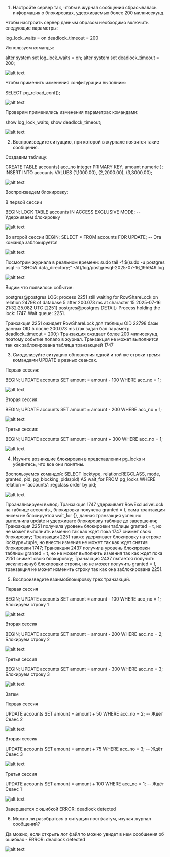 1. Настройте сервер так, чтобы в журнал сообщений сбрасывалась 
информация о блокировках, удерживаемых более 200 миллисекунд. 

Чтобы настроить сервер данным образом необходимо включить следующие параметры:

log_lock_waits = on
deadlock_timeout = 200

Используем команды:

alter system set log_lock_waits = on;
alter system set deadlock_timeout = 200;

![alt text](image.png)

Чтобы применить изменения конфигурации выполним: 

SELECT pg_reload_conf();

![alt text](image-1.png)

Проверим применились изменения параметрах командами:

show log_lock_waits;
show deadlock_timeout;

![alt text](image-2.png)


2. Воспроизведите ситуацию, при которой в журнале появятся такие 
сообщения.

Создадим таблицу:

CREATE TABLE accounts(
  acc_no integer PRIMARY KEY,
  amount numeric
);
INSERT INTO accounts VALUES (1,1000.00), (2,2000.00), (3,3000.00);

![alt text](image-3.png)

Воспроизведем блокировку:

В первой сессии

BEGIN;
LOCK TABLE accounts IN ACCESS EXCLUSIVE MODE;  -- Удерживаем блокировку

![alt text](image-4.png)


Во второй сессии
BEGIN;
SELECT * FROM accounts FOR UPDATE;  -- Эта команда заблокируется

![alt text](image-5.png)

Посмотрим журнала в реальном времени:
sudo tail -f $(sudo -u postgres psql -c "SHOW data_directory;" -At)/log/postgresql-2025-07-16_195949.log


![alt text](image-6.png)

Видим что появилось событие:

postgres@postgres LOG:  process 2251 still waiting for RowShareLock on relation 24798 of database 5 after 200.073 ms at character 15
2025-07-16 21:32:25.082 UTC [2251] postgres@postgres DETAIL:  Process holding the lock: 1747. Wait queue: 2251.

Транзакция 2251 ожидает RowShareLock для таблицы OID 22798 базы данных OID 5 после 200.073 ms (так задан бал параметр deadlock_timeout = 200;) 
Транзакция ожидает более 200 милисекунд, поэтому событие попало в журнал. Транзакция не может выполнится так как заблокирована таблица транзакцией 1747

 3. Смоделируйте ситуацию обновления одной и той же строки тремя 
командами UPDATE в разных сеансах.

Первая сессия:

BEGIN;
UPDATE accounts SET amount = amount - 100 WHERE acc_no = 1;

![alt text](image-7.png)

Вторая сессия:

BEGIN;
UPDATE accounts SET amount = amount - 200 WHERE acc_no = 1; 

![alt text](image-8.png)

Третья сессия:

BEGIN;
UPDATE accounts SET amount = amount + 300 WHERE acc_no = 1;

![alt text](image-9.png)


4. Изучите возникшие блокировки в представлении pg_locks и убедитесь, что 
все они понятны. 

Воспользуемся командой:
SELECT locktype, relation::REGCLASS, mode, granted, pid, pg_blocking_pids(pid) AS wait_for
FROM pg_locks WHERE relation = 'accounts'::regclass order by pid;

![alt text](image-10.png)

Проанализируем вывод:
Транзакция 1747 удерживает RowExclusiveLock на таблице accounts., блокировка получена granted = t, сама транзакция никем не блокируется wait_for {}, 
данная транзакция успешно выполнила update и удерживате блокировку таблице до завершения;
Транзакция 2251 получила уровень блокировки таблицы granted = t, но не может выполнить измения так как ждет пока 1747 снимет свою блокировку;
Транзакция 2251 также удерживает блокировку на строке locktype=tuple, но внести измения не может так как ждет снятия блокировки 1747;
Транзакция 2437 получила уровень блокировки таблицы granted = t, но не может выполнить измения так как ждет пока 2251 снимет свою блокировку;
Транзакция 2437 пытается получить эксклюзивнуб блокировки строки, но не может получить granted = f, транзакция не может изменить строку так как она заблокирована 2251.


5. Воспроизведите взаимоблокировку трех транзакций. 

Первая сессия

BEGIN;
UPDATE accounts SET amount = amount - 100 WHERE acc_no = 1; Блокируем строку 1

![alt text](image-11.png)

Вторая сессия

BEGIN;
UPDATE accounts SET amount = amount - 200 WHERE acc_no = 2; Блокируем строку 2

![alt text](image-12.png)

Третья сессия

BEGIN;
UPDATE accounts SET amount = amount - 300 WHERE acc_no = 3; Блокируем строку 3

![alt text](image-13.png)

Затем

Первая сессия

UPDATE accounts SET amount = amount + 50 WHERE acc_no = 2; -- Ждёт Сеанс 2

![alt text](image-14.png)

Вторая сессия 

UPDATE accounts SET amount = amount + 75 WHERE acc_no = 3; -- Ждёт Сеанс 3

![alt text](image-15.png)

Третья сессия

UPDATE accounts SET amount = amount + 100 WHERE acc_no = 1; -- Ждёт Сеанс 1

![alt text](image-16.png)

Завершается с ошибкой ERROR:  deadlock detected

6. Можно ли разобраться в ситуации постфактум, изучая журнал сообщений?

Да можно, если открыть лог файл то можно увидет в нем сообшения об ошибках - ERROR:  deadlock detected

![alt text](image-17.png)






